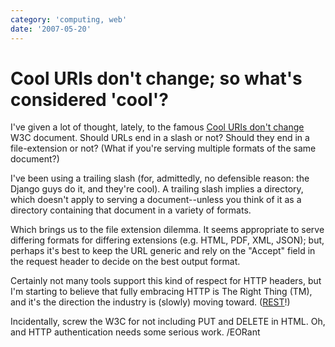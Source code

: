 ```yaml
---
category: 'computing, web'
date: '2007-05-20'
---
```


Cool URIs don\'t change; so what\'s considered \'cool\'?
========================================================

I\'ve given a lot of thought, lately, to the famous [Cool URIs don\'t
change](http://www.w3.org/Provider/Style/URI) W3C document. Should URLs
end in a slash or not? Should they end in a file-extension or not? (What
if you\'re serving multiple formats of the same document?)

I\'ve been using a trailing slash (for, admittedly, no defensible
reason: the Django guys do it, and they\'re cool). A trailing slash
implies a directory, which doesn\'t apply to serving a document\--unless
you think of it as a directory containing that document in a variety of
formats.

Which brings us to the file extension dilemma. It seems appropriate to
serve differing formats for differing extensions (e.g. HTML, PDF, XML,
JSON); but, perhaps it\'s best to keep the URL generic and rely on the
\"Accept\" field in the request header to decide on the best output
format.

Certainly not many tools support this kind of respect for HTTP headers,
but I\'m starting to believe that fully embracing HTTP is The Right
Thing (TM), and it\'s the direction the industry is (slowly) moving
toward.
([REST](http://tomayko.com/articles/2004/12/12/rest-to-my-wife)!)

Incidentally, screw the W3C for not including PUT and DELETE in HTML.
Oh, and HTTP authentication needs some serious work. /EORant
